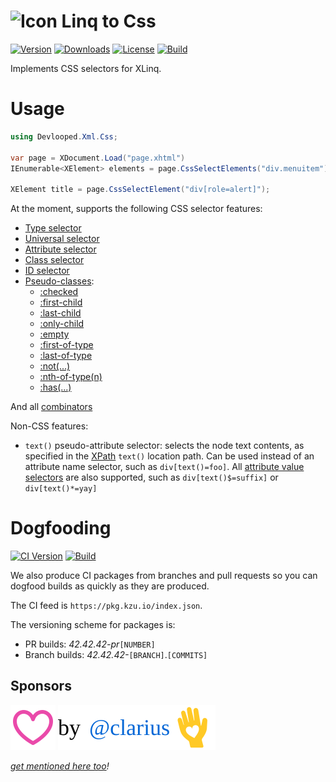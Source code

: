 ![Icon](https://raw.githubusercontent.com/devlooped/css/main/assets/img/icon-32.png) Linq to Css
============

[![Version](https://img.shields.io/nuget/vpre/Devlooped.Xml.Css.svg?color=royalblue)](https://www.nuget.org/packages/Devlooped.Xml.Css)
[![Downloads](https://img.shields.io/nuget/dt/Devlooped.Xml.Css.svg?color=green)](https://www.nuget.org/packages/Devlooped.Xml.Css)
[![License](https://img.shields.io/github/license/devlooped/css.svg?color=blue)](https://github.com/devlooped/css/blob/main/license.txt)
[![Build](https://github.com/devlooped/css/workflows/build/badge.svg?branch=main)](https://github.com/devlooped/css/actions)

Implements CSS selectors for XLinq.

# Usage

```csharp
using Devlooped.Xml.Css;

var page = XDocument.Load("page.xhtml")
IEnumerable<XElement> elements = page.CssSelectElements("div.menuitem");

XElement title = page.CssSelectElement("div[role=alert]");
```

At the moment, supports the following CSS selector features: 

- [Type selector](https://www.w3.org/TR/selectors-3/#type-selectors)
- [Universal selector](https://www.w3.org/TR/selectors-3/#universal-selector)
- [Attribute selector](https://www.w3.org/TR/selectors-3/#attribute-selectors)
- [Class selector](https://www.w3.org/TR/selectors-3/#class-html)
- [ID selector](https://www.w3.org/TR/selectors-3/#id-selectors)
- [Pseudo-classes](https://www.w3.org/TR/selectors-3/#pseudo-classes):
    * [:checked](https://www.w3.org/TR/selectors-3/#checked)
    * [:first-child](https://www.w3.org/TR/selectors-3/#first-child-pseudo)
    * [:last-child](https://www.w3.org/TR/selectors-3/#last-child-pseudo)
    * [:only-child](https://www.w3.org/TR/selectors-3/#only-child-pseudo)
    * [:empty](https://www.w3.org/TR/selectors-3/#empty-pseudo)
    * [:first-of-type](https://www.w3.org/TR/selectors-3/#first-of-type-pseudo)
    * [:last-of-type](https://www.w3.org/TR/selectors-3/#last-of-type-pseudo)
    * [:not(...)](https://www.w3.org/TR/selectors-3/#negation)
    * [:nth-of-type(n)](https://www.w3.org/TR/selectors-3/#nth-of-type-pseudo)
    * [:has(...)](https://www.w3.org/TR/selectors-4/#has-pseudo)

And all [combinators](https://www.w3.org/TR/selectors-3/#combinators)

Non-CSS features:

- `text()` pseudo-attribute selector: selects the node text contents, as specified 
  in the [XPath](https://www.w3.org/TR/1999/REC-xpath-19991116/) `text()` location 
  path. Can be used instead of an attribute name selector, such as `div[text()=foo]`. 
  All [attribute value selectors](https://www.w3.org/TR/selectors-3/#attribute-selectors) 
  are also supported, such as `div[text()$=suffix]` or `div[text()*=yay]`


# Dogfooding

[![CI Version](https://img.shields.io/endpoint?url=https://shields.kzu.io/vpre/Devlooped.Xml.Css/main&label=nuget.ci&color=brightgreen)](https://pkg.kzu.io/index.json)
[![Build](https://github.com/devlooped/css/workflows/build/badge.svg?branch=main)](https://github.com/devlooped/css/actions)

We also produce CI packages from branches and pull requests so you can dogfood builds as quickly as they are produced. 

The CI feed is `https://pkg.kzu.io/index.json`. 

The versioning scheme for packages is:

- PR builds: *42.42.42-pr*`[NUMBER]`
- Branch builds: *42.42.42-*`[BRANCH]`.`[COMMITS]`



## Sponsors

[![sponsored](https://raw.githubusercontent.com/devlooped/oss/main/assets/images/sponsors.svg)](https://github.com/sponsors/devlooped) [![clarius](https://raw.githubusercontent.com/clarius/branding/main/logo/byclarius.svg)](https://github.com/clarius)[![clarius](https://raw.githubusercontent.com/clarius/branding/main/logo/logo.svg)](https://github.com/clarius)

*[get mentioned here too](https://github.com/sponsors/devlooped)!*
